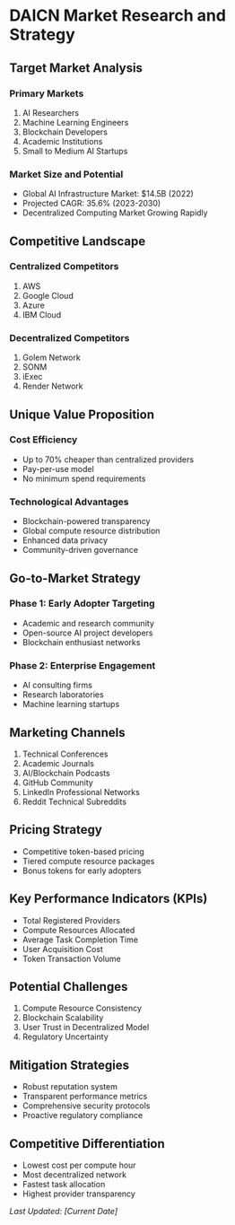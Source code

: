 # DAICN Market Research and Strategy

## Target Market Analysis

### Primary Markets
1. AI Researchers
2. Machine Learning Engineers
3. Blockchain Developers
4. Academic Institutions
5. Small to Medium AI Startups

### Market Size and Potential
- Global AI Infrastructure Market: $14.5B (2022)
- Projected CAGR: 35.6% (2023-2030)
- Decentralized Computing Market Growing Rapidly

## Competitive Landscape

### Centralized Competitors
1. AWS
2. Google Cloud
3. Azure
4. IBM Cloud

### Decentralized Competitors
1. Golem Network
2. SONM
3. iExec
4. Render Network

## Unique Value Proposition

### Cost Efficiency
- Up to 70% cheaper than centralized providers
- Pay-per-use model
- No minimum spend requirements

### Technological Advantages
- Blockchain-powered transparency
- Global compute resource distribution
- Enhanced data privacy
- Community-driven governance

## Go-to-Market Strategy

### Phase 1: Early Adopter Targeting
- Academic and research community
- Open-source AI project developers
- Blockchain enthusiast networks

### Phase 2: Enterprise Engagement
- AI consulting firms
- Research laboratories
- Machine learning startups

## Marketing Channels
1. Technical Conferences
2. Academic Journals
3. AI/Blockchain Podcasts
4. GitHub Community
5. LinkedIn Professional Networks
6. Reddit Technical Subreddits

## Pricing Strategy
- Competitive token-based pricing
- Tiered compute resource packages
- Bonus tokens for early adopters

## Key Performance Indicators (KPIs)
- Total Registered Providers
- Compute Resources Allocated
- Average Task Completion Time
- User Acquisition Cost
- Token Transaction Volume

## Potential Challenges
1. Compute Resource Consistency
2. Blockchain Scalability
3. User Trust in Decentralized Model
4. Regulatory Uncertainty

## Mitigation Strategies
- Robust reputation system
- Transparent performance metrics
- Comprehensive security protocols
- Proactive regulatory compliance

## Competitive Differentiation
- Lowest cost per compute hour
- Most decentralized network
- Fastest task allocation
- Highest provider transparency

*Last Updated: [Current Date]*
